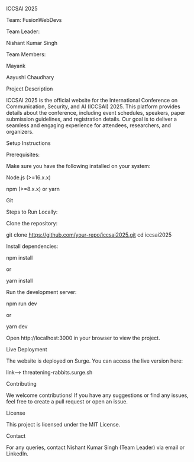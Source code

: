 ICCSAI 2025

Team: FusionWebDevs

Team Leader:

Nishant Kumar Singh

Team Members:

Mayank

Aayushi Chaudhary

Project Description

ICCSAI 2025 is the official website for the International Conference on Communication, Security, and AI (ICCSAI) 2025. This platform provides details about the conference, including event schedules, speakers, paper submission guidelines, and registration details. Our goal is to deliver a seamless and engaging experience for attendees, researchers, and organizers.

Setup Instructions

Prerequisites:

Make sure you have the following installed on your system:

Node.js (>=16.x.x)

npm (>=8.x.x) or yarn

Git

Steps to Run Locally:

Clone the repository:

git clone https://github.com/your-repo/iccsai2025.git
cd iccsai2025

Install dependencies:

npm install

or

yarn install

Run the development server:

npm run dev

or

yarn dev

Open http://localhost:3000 in your browser to view the project.

Live Deployment

The website is deployed on Surge. You can access the live version here:

link--> threatening-rabbits.surge.sh

Contributing

We welcome contributions! If you have any suggestions or find any issues, feel free to create a pull request or open an issue.

License

This project is licensed under the MIT License.

Contact

For any queries, contact Nishant Kumar Singh (Team Leader) via email or LinkedIn.
